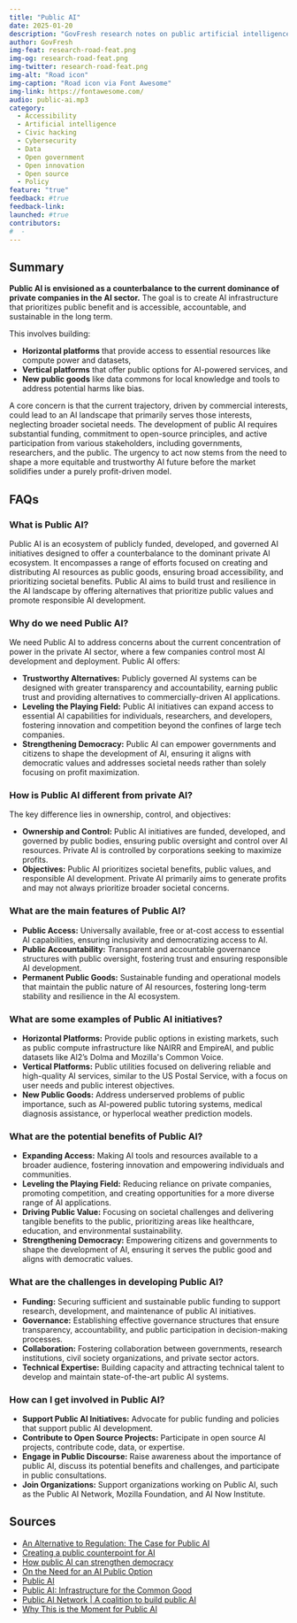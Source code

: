 ```yaml
---
title: "Public AI"
date: 2025-01-20
description: "GovFresh research notes on public artificial intelligence."
author: GovFresh
img-feat: research-road-feat.png
img-og: research-road-feat.png
img-twitter: research-road-feat.png
img-alt: "Road icon"
img-caption: "Road icon via Font Awesome"
img-link: https://fontawesome.com/
audio: public-ai.mp3
category:
  - Accessibility
  - Artificial intelligence
  - Civic hacking
  - Cybersecurity
  - Data
  - Open government
  - Open innovation
  - Open source
  - Policy
feature: "true"
feedback: #true
feedback-link: 
launched: #true
contributors:
#  - 
---
```


## Summary

**Public AI is envisioned as a counterbalance to the current dominance of private companies in the AI sector.** The goal is to create AI infrastructure that prioritizes public benefit and is accessible, accountable, and sustainable in the long term.

This involves building:

* **Horizontal platforms** that provide access to essential resources like compute power and datasets,
* **Vertical platforms** that offer public options for AI-powered services, and
* **New public goods** like data commons for local knowledge and tools to address potential harms like bias.

A core concern is that the current trajectory, driven by commercial interests, could lead to an AI landscape that primarily serves those interests, neglecting broader societal needs. The development of public AI requires substantial funding, commitment to open-source principles, and active participation from various stakeholders, including governments, researchers, and the public. The urgency to act now stems from the need to shape a more equitable and trustworthy AI future before the market solidifies under a purely profit-driven model.

## FAQs

### What is Public AI?

Public AI is an ecosystem of publicly funded, developed, and governed AI initiatives designed to offer a counterbalance to the dominant private AI ecosystem. It encompasses a range of efforts focused on creating and distributing AI resources as public goods, ensuring broad accessibility, and prioritizing societal benefits. Public AI aims to build trust and resilience in the AI landscape by offering alternatives that prioritize public values and promote responsible AI development.

### Why do we need Public AI?

We need Public AI to address concerns about the current concentration of power in the private AI sector, where a few companies control most AI development and deployment. Public AI offers:

* **Trustworthy Alternatives:** Publicly governed AI systems can be designed with greater transparency and accountability, earning public trust and providing alternatives to commercially-driven AI applications.
* **Leveling the Playing Field:** Public AI initiatives can expand access to essential AI capabilities for individuals, researchers, and developers, fostering innovation and competition beyond the confines of large tech companies.
* **Strengthening Democracy:** Public AI can empower governments and citizens to shape the development of AI, ensuring it aligns with democratic values and addresses societal needs rather than solely focusing on profit maximization.

### How is Public AI different from private AI?

The key difference lies in ownership, control, and objectives:

* **Ownership and Control:** Public AI initiatives are funded, developed, and governed by public bodies, ensuring public oversight and control over AI resources. Private AI is controlled by corporations seeking to maximize profits.
* **Objectives:** Public AI prioritizes societal benefits, public values, and responsible AI development. Private AI primarily aims to generate profits and may not always prioritize broader societal concerns.

### What are the main features of Public AI?

* **Public Access:** Universally available, free or at-cost access to essential AI capabilities, ensuring inclusivity and democratizing access to AI.
* **Public Accountability:** Transparent and accountable governance structures with public oversight, fostering trust and ensuring responsible AI development.
* **Permanent Public Goods:** Sustainable funding and operational models that maintain the public nature of AI resources, fostering long-term stability and resilience in the AI ecosystem.

### What are some examples of Public AI initiatives?

* **Horizontal Platforms:** Provide public options in existing markets, such as public compute infrastructure like NAIRR and EmpireAI, and public datasets like AI2’s Dolma and Mozilla's Common Voice.
* **Vertical Platforms:** Public utilities focused on delivering reliable and high-quality AI services, similar to the US Postal Service, with a focus on user needs and public interest objectives.
* **New Public Goods:** Address underserved problems of public importance, such as AI-powered public tutoring systems, medical diagnosis assistance, or hyperlocal weather prediction models.

### What are the potential benefits of Public AI?

* **Expanding Access:** Making AI tools and resources available to a broader audience, fostering innovation and empowering individuals and communities.
* **Leveling the Playing Field:** Reducing reliance on private companies, promoting competition, and creating opportunities for a more diverse range of AI applications.
* **Driving Public Value:** Focusing on societal challenges and delivering tangible benefits to the public, prioritizing areas like healthcare, education, and environmental sustainability.
* **Strengthening Democracy:** Empowering citizens and governments to shape the development of AI, ensuring it serves the public good and aligns with democratic values.

### What are the challenges in developing Public AI?

* **Funding:** Securing sufficient and sustainable public funding to support research, development, and maintenance of public AI initiatives.
* **Governance:** Establishing effective governance structures that ensure transparency, accountability, and public participation in decision-making processes.
* **Collaboration:** Fostering collaboration between governments, research institutions, civil society organizations, and private sector actors.
* **Technical Expertise:** Building capacity and attracting technical talent to develop and maintain state-of-the-art public AI systems.

### How can I get involved in Public AI?

* **Support Public AI Initiatives:** Advocate for public funding and policies that support public AI development.
* **Contribute to Open Source Projects:** Participate in open source AI projects, contribute code, data, or expertise.
* **Engage in Public Discourse:** Raise awareness about the importance of public AI, discuss its potential benefits and challenges, and participate in public consultations.
* **Join Organizations:** Support organizations working on Public AI, such as the Public AI Network, Mozilla Foundation, and AI Now Institute.

## Sources

* [An Alternative to Regulation: The Case for Public AI](https://arxiv.org/abs/2311.11350)
* [Creating a public counterpoint for AI](https://foundation.mozilla.org/en/blog/creating-a-public-counterpoint-for-ai/)
* [How public AI can strengthen democracy](https://www.brookings.edu/blog/techtank/2023/11/21/how-public-ai-can-strengthen-democracy/)
* [On the Need for an AI Public Option](https://www.schneier.com/blog/archives/2023/06/on-the-need-for-an-ai-public-option.html)
* [Public AI](https://assets.mofoprod.net/network/documents/Public_AI_Mozilla.pdf)
* [Public AI: Infrastructure for the Common Good](https://publicai.network/whitepaper)
* [Public AI Network | A coalition to build public AI](https://publicai.network/)
* [Why This is the Moment for Public AI](https://www.youtube.com/watch?v=E3WkWuR9g0s)